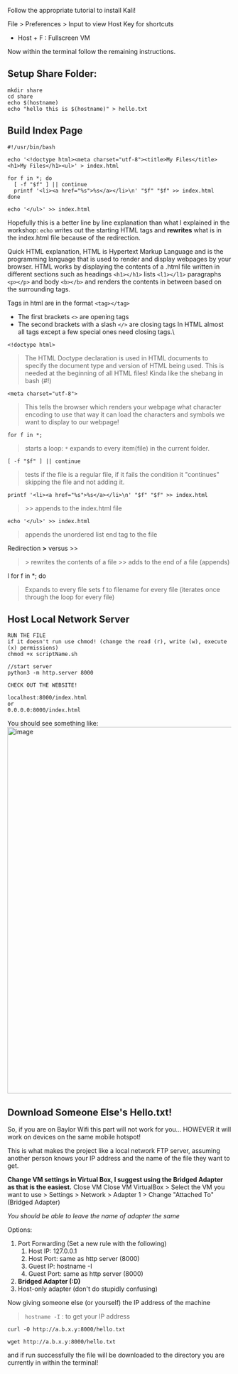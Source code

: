 Follow the appropriate tutorial to install Kali!

File > Preferences > Input 
	to view Host Key for shortcuts
- Host + F : Fullscreen VM

Now within the terminal follow the remaining instructions.

## Setup Share Folder:

```
mkdir share
cd share
echo $(hostname)
echo "hello this is $(hostname)" > hello.txt
```
## Build Index Page


```
#!/usr/bin/bash

echo '<!doctype html><meta charset="utf-8"><title>My Files</title><h1>My Files</h1><ul>' > index.html

for f in *; do
  [ -f "$f" ] || continue
  printf '<li><a href="%s">%s</a></li>\n' "$f" "$f" >> index.html
done

echo '</ul>' >> index.html
```

Hopefully this is a better line by line explanation than what I explained in the workshop:
`echo` writes out the starting HTML tags and **rewrites** what is in the index.html file because of the redirection. 

Quick HTML explanation, HTML is Hypertext Markup Language and is the programming language that is used to render and display webpages by your browser. HTML works by displaying the contents of a .html file written in different sections such as headings `<h1></h1>` lists `<l1></l1>` paragraphs `<p></p>` and body `<b></b>` and renders the contents in between based on the surrounding tags. 

Tags in html are in the format `<tag></tag>`  
- The first brackets `<>` are opening tags
- The second brackets with a slash `</>` are closing tags
In HTML almost all tags except a few special ones need closing tags.\

`<!doctype html>`
> The HTML Doctype declaration is used in HTML documents to specify the document type and version of HTML being used.
> This is needed at the beginning of all HTML files! Kinda like the shebang in bash (#!)

`<meta charset="utf-8">`
> This tells the browser which renders your webpage what character encoding to use that way it can load the characters and symbols we want to display to our webpage!

`for f in *;` 
> starts a loop: `*` expands to every item(file) in the current folder.

`[ -f "$f" ] || continue` 
> tests if the file is a regular file, if it fails the condition it "continues" skipping the file and not adding it.

`printf '<li><a href="%s">%s</a></li>\n' "$f" "$f" >> index.html` 
> \>> appends to the index.html file

`echo '</ul>' >> index.html` 
> appends the unordered list end tag to the file

Redirection **>** versus >>
> \> rewrites the contents of a file
> \>> adds to the end of a file (appends)

I for f in \*; do 
> Expands to every file sets f to filename for every file (iterates once through the loop for every file)


## Host Local Network Server
```
RUN THE FILE 
if it doesn't run use chmod! (change the read (r), write (w), execute (x) permissions)
chmod +x scriptName.sh

//start server
python3 -m http.server 8000

CHECK OUT THE WEBSITE!

localhost:8000/index.html
or
0.0.0.0:8000/index.html
```

You should see something like:
<img width="1552" height="825" alt="image" src="https://github.com/user-attachments/assets/dcbfca0c-7181-47d1-ae32-938f2937e520" />

## Download Someone Else's Hello.txt!
So, if you are on Baylor Wifi this part will not work for you... HOWEVER it will work on devices on the same mobile hotspot!

This is what makes the project like a local network FTP server, assuming another person knows your IP address and the name of the file they want to get.

**Change VM settings in Virtual Box, I suggest using the Bridged Adapter as that is the easiest.**
Close VM
Close VM
VirtualBox > Select the VM you want to use > Settings > Network > Adapter 1 > Change "Attached To" (Bridged Adapter)

*You should be able to leave the name of adapter the same*

Options:
1.  Port Forwarding (Set a new rule with the following)
	1. Host IP: 127.0.0.1
	2. Host Port: same as http server (8000)
	3. Guest IP: hostname -I
	4. Guest Port: same as http server (8000)
2. **Bridged Adapter (:D)**
3. Host-only adapter (don't do stupidly confusing)


Now giving someone else (or yourself) the IP address of the machine
> `hostname -I` : to get your IP address
```
curl -O http://a.b.x.y:8000/hello.txt

wget http://a.b.x.y:8000/hello.txt
```
and if run successfully the file will be downloaded to the directory you are currently in within the terminal!

